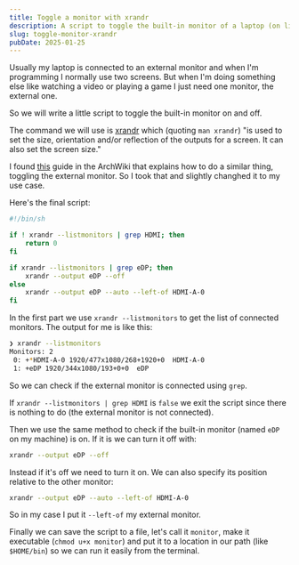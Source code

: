 ```yaml
---
title: Toggle a monitor with xrandr
description: A script to toggle the built-in monitor of a laptop (on linux)
slug: toggle-monitor-xrandr
pubDate: 2025-01-25
---
```


Usually my laptop is connected to an external monitor and when I'm programming I normally use two screens.
But when I'm doing something else like watching a video or playing a game I just need one monitor, the external one.

So we will write a little script to toggle the built-in monitor on and off.

The command we will use is [xrandr](https://wiki.archlinux.org/title/Xrandr) which (quoting `man xrandr`) "is used to set the size, orientation and/or reflection of the outputs for a screen.
It can also set the screen size."

I found [this](https://wiki.archlinux.org/title/Xrandr#Toggle_external_monitor) guide in the ArchWiki that explains how to do a similar thing, toggling the external monitor. So I took that and slightly changhed it to my use case.

Here's the final script:

```bash
#!/bin/sh

if ! xrandr --listmonitors | grep HDMI; then
	return 0
fi

if xrandr --listmonitors | grep eDP; then
	xrandr --output eDP --off
else
	xrandr --output eDP --auto --left-of HDMI-A-0
fi
```

In the first part we use `xrandr --listmonitors` to get the list of connected monitors.
The output for me is like this:

```bash
❯ xrandr --listmonitors
Monitors: 2
 0: +*HDMI-A-0 1920/477x1080/268+1920+0  HDMI-A-0
 1: +eDP 1920/344x1080/193+0+0  eDP
```

So we can check if the external monitor is connected using `grep`.

If `xrandr --listmonitors | grep HDMI` is `false` we exit the script since there is nothing to do (the external monitor is not connected).

Then we use the same method to check if the built-in monitor (named `eDP` on my machine) is on. If it is we can turn it off with:

```bash
xrandr --output eDP --off
```

Instead if it's off we need to turn it on. We can also specify its position relative to the other monitor:

```bash
xrandr --output eDP --auto --left-of HDMI-A-0
```

So in my case I put it `--left-of` my external monitor.

Finally we can save the script to a file, let's call it `monitor`,
make it executable (`chmod u+x monitor`)
and put it to a location in our path (like `$HOME/bin`) so we can run it easily from the terminal.

